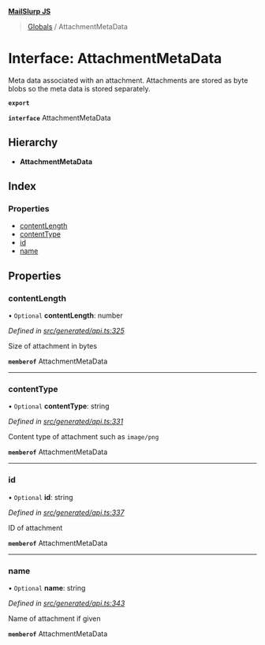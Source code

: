 **[MailSlurp JS](../README.md)**

> [Globals](../README.md) / AttachmentMetaData

# Interface: AttachmentMetaData

Meta data associated with an attachment. Attachments are stored as byte blobs so the meta data is stored separately.

**`export`** 

**`interface`** AttachmentMetaData

## Hierarchy

* **AttachmentMetaData**

## Index

### Properties

* [contentLength](attachmentmetadata.md#contentlength)
* [contentType](attachmentmetadata.md#contenttype)
* [id](attachmentmetadata.md#id)
* [name](attachmentmetadata.md#name)

## Properties

### contentLength

• `Optional` **contentLength**: number

*Defined in [src/generated/api.ts:325](https://github.com/mailslurp/mailslurp-client/blob/2c659a7/src/generated/api.ts#L325)*

Size of attachment in bytes

**`memberof`** AttachmentMetaData

___

### contentType

• `Optional` **contentType**: string

*Defined in [src/generated/api.ts:331](https://github.com/mailslurp/mailslurp-client/blob/2c659a7/src/generated/api.ts#L331)*

Content type of attachment such as `image/png`

**`memberof`** AttachmentMetaData

___

### id

• `Optional` **id**: string

*Defined in [src/generated/api.ts:337](https://github.com/mailslurp/mailslurp-client/blob/2c659a7/src/generated/api.ts#L337)*

ID of attachment

**`memberof`** AttachmentMetaData

___

### name

• `Optional` **name**: string

*Defined in [src/generated/api.ts:343](https://github.com/mailslurp/mailslurp-client/blob/2c659a7/src/generated/api.ts#L343)*

Name of attachment if given

**`memberof`** AttachmentMetaData
